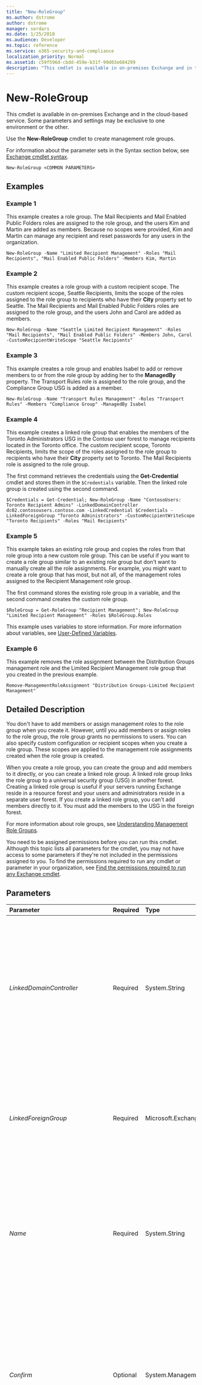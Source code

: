 ```yaml
---
title: "New-RoleGroup"
ms.author: dstrome
author: dstrome
manager: serdars
ms.date: 1/25/2018
ms.audience: Developer
ms.topic: reference
ms.service: o365-security-and-compliance
localization_priority: Normal
ms.assetid: c59f596d-cbdd-459e-b31f-99d03e684299
description: "This cmdlet is available in on-premises Exchange and in the cloud-based service. Some parameters and settings may be exclusive to one environment or the other."
---
```


# New-RoleGroup

This cmdlet is available in on-premises Exchange and in the cloud-based service. Some parameters and settings may be exclusive to one environment or the other. 
  
Use the **New-RoleGroup** cmdlet to create management role groups.
  
For information about the parameter sets in the Syntax section below, see [Exchange cmdlet syntax](https://technet.microsoft.com/library/bb123552.aspx). 
  
```
New-RoleGroup <COMMON PARAMETERS>

```

## Examples
<a name="Examples"> </a>

### Example 1

This example creates a role group. The Mail Recipients and Mail Enabled Public Folders roles are assigned to the role group, and the users Kim and Martin are added as members. Because no scopes were provided, Kim and Martin can manage any recipient and reset passwords for any users in the organization.
  
```
New-RoleGroup -Name "Limited Recipient Management" -Roles "Mail Recipients", "Mail Enabled Public Folders" -Members Kim, Martin
```

### Example 2

This example creates a role group with a custom recipient scope. The custom recipient scope, Seattle Recipients, limits the scope of the roles assigned to the role group to recipients who have their **City** property set to Seattle. The Mail Recipients and Mail Enabled Public Folders roles are assigned to the role group, and the users John and Carol are added as members.
  
```
New-RoleGroup -Name "Seattle Limited Recipient Management" -Roles "Mail Recipients", "Mail Enabled Public Folders" -Members John, Carol -CustomRecipientWriteScope "Seattle Recipients"
```

### Example 3

This example creates a role group and enables Isabel to add or remove members to or from the role group by adding her to the **ManagedBy** property. The Transport Rules role is assigned to the role group, and the Compliance Group USG is added as a member.
  
```
New-RoleGroup -Name "Transport Rules Management" -Roles "Transport Rules" -Members "Compliance Group" -ManagedBy Isabel
```

### Example 4

This example creates a linked role group that enables the members of the Toronto Administrators USG in the Contoso user forest to manage recipients located in the Toronto office. The custom recipient scope, Toronto Recipients, limits the scope of the roles assigned to the role group to recipients who have their **City** property set to Toronto. The Mail Recipients role is assigned to the role group.
  
The first command retrieves the credentials using the **Get-Credential** cmdlet and stores them in the `$Credentials` variable. Then the linked role group is created using the second command.
  
```
$Credentials = Get-Credential; New-RoleGroup -Name "ContosoUsers: Toronto Recipient Admins" -LinkedDomainController dc02.contosousers.contoso.com -LinkedCredential $Credentials -LinkedForeignGroup "Toronto Administrators" -CustomRecipientWriteScope "Toronto Recipients" -Roles "Mail Recipients"
```

### Example 5

This example takes an existing role group and copies the roles from that role group into a new custom role group. This can be useful if you want to create a role group similar to an existing role group but don't want to manually create all the role assignments. For example, you might want to create a role group that has most, but not all, of the management roles assigned to the Recipient Management role group.
  
The first command stores the existing role group in a variable, and the second command creates the custom role group.
  
```
$RoleGroup = Get-RoleGroup "Recipient Management"; New-RoleGroup "Limited Recipient Management" -Roles $RoleGroup.Roles
```

This example uses variables to store information. For more information about variables, see [User-Defined Variables](http://technet.microsoft.com/library/8af62634-2e0b-4da0-ae94-a890f6f24d8a.aspx).
  
### Example 6

This example removes the role assignment between the Distribution Groups management role and the Limited Recipient Management role group that you created in the previous example.
  
```
Remove-ManagementRoleAssignment "Distribution Groups-Limited Recipient Management"
```

## Detailed Description
<a name="DetailedDescription"> </a>

You don't have to add members or assign management roles to the role group when you create it. However, until you add members or assign roles to the role group, the role group grants no permissions to users. You can also specify custom configuration or recipient scopes when you create a role group. These scopes are applied to the management role assignments created when the role group is created.
  
When you create a role group, you can create the group and add members to it directly, or you can create a linked role group. A linked role group links the role group to a universal security group (USG) in another forest. Creating a linked role group is useful if your servers running Exchange reside in a resource forest and your users and administrators reside in a separate user forest. If you create a linked role group, you can't add members directly to it. You must add the members to the USG in the foreign forest.
  
For more information about role groups, see [Understanding Management Role Groups](http://technet.microsoft.com/library/2a92e06c-523e-4fd4-a937-152562b7741d.aspx).
  
You need to be assigned permissions before you can run this cmdlet. Although this topic lists all parameters for the cmdlet, you may not have access to some parameters if they're not included in the permissions assigned to you. To find the permissions required to run any cmdlet or parameter in your organization, see [Find the permissions required to run any Exchange cmdlet](https://technet.microsoft.com/library/mt432940.aspx).
  
## Parameters
<a name="DetailedDescription"> </a>

|**Parameter**|**Required**|**Type**|**Description**|
|:-----|:-----|:-----|:-----|
| _LinkedDomainController_ <br/> |Required  <br/> |System.String  <br/> |This parameter is available only in on-premises Exchange.  <br/> The  _LinkedDomainController_ parameter specifies the fully qualified domain name (FQDN) or IP address of the domain controller in the forest where the foreign USG resides. The domain controller you specify is used to get security information for the foreign USG specified by the _LinkedForeignGroup_ parameter. <br/> If you use the  _LinkedDomainController_ parameter, you must specify a foreign USG with the _LinkedForeignGroup_ parameter, and you can't use the _Members_ parameter. <br/> |
| _LinkedForeignGroup_ <br/> |Required  <br/> |Microsoft.Exchange.Configuration.Tasks.UniversalSecurityGroupIdParameter  <br/> |This parameter is available only in on-premises Exchange.  <br/> The  _LinkedForeignGroup_ parameter specifies the name of the foreign USG you want to link this role group to. If the foreign USG name contains spaces, enclose the name in quotation marks ("). <br/> If you use the  _LinkedForeignGroup_ parameter, you must specify a domain controller in the _LinkedDomainController_ parameter, and you can't use the _Members_ parameter. <br/> |
| _Name_ <br/> |Required  <br/> |System.String  <br/> |The  _Name_ parameter specifies the name of the new role group. The name can have a maximum of 64 characters. If the name contains spaces, enclose the name in quotation marks ("). <br/> **Note**: If you create a linked role group, we recommend that you include the name of the foreign forest in the name of the role group so that you can more easily associate the linked role group and the associated foreign forest. This is especially important if you have multiple forests.  <br/> |
| _Confirm_ <br/> |Optional  <br/> |System.Management.Automation.SwitchParameter  <br/> | The _Confirm_ switch specifies whether to show or hide the confirmation prompt. How this switch affects the cmdlet depends on if the cmdlet requires confirmation before proceeding. <br/>  Destructive cmdlets (for example, **Remove-\*** cmdlets) have a built-in pause that forces you to acknowledge the command before proceeding. For these cmdlets, you can skip the confirmation prompt by using this exact syntax: `-Confirm:$false`.  <br/>  Most other cmdlets (for example, **New-\*** and **Set-\*** cmdlets) don't have a built-in pause. For these cmdlets, specifying the _Confirm_ switch without a value introduces a pause that forces you acknowledge the command before proceeding. <br/> |
| _CustomConfigWriteScope_ <br/> |Optional  <br/> |Microsoft.Exchange.Configuration.Tasks.ManagementScopeIdParameter  <br/> |This parameter is available only in on-premises Exchange.  <br/> The  _CustomConfigWriteScope_ parameter specifies the existing configuration-based management scope to associate with management role assignments created with this role group. If the management scope name contains spaces, enclose the name in quotation marks ("). Use the[Get-ManagementScope](http://technet.microsoft.com/library/a14e4ca3-2035-4959-a55f-efc50685a224.aspx) cmdlet to retrieve a list of existing management scopes. <br/> |
| _CustomRecipientWriteScope_ <br/> |Optional  <br/> |Microsoft.Exchange.Configuration.Tasks.ManagementScopeIdParameter  <br/> |The  _CustomRecipientWriteScope_ parameter specifies the existing recipient-based management scope to associate with management role assignments created with this role group. If the management scope name contains spaces, enclose the name in quotation marks ("). <br/> Use the [Get-ManagementScope](http://technet.microsoft.com/library/a14e4ca3-2035-4959-a55f-efc50685a224.aspx) cmdlet to retrieve a list of existing management scopes. <br/> If you use the  _CustomRecipientWriteScope_ parameter, you can't use the _RecipientOrganizationalUnitScope_ parameter. <br/> |
| _Description_ <br/> |Optional  <br/> |System.String  <br/> |The  _Description_ parameter specifies the description that's displayed when the role group is viewed using the **Get-RoleGroup** cmdlet. Enclose the description in quotation marks ("). <br/> |
| _DisplayName_ <br/> |Optional  <br/> |System.String  <br/> |The  _DisplayName_ parameter specifies the friendly name of the role group. If the name contains spaces, enclose the name in quotation marks ("). This parameter can have a maximum length of 256 characters. <br/> |
| _DomainController_ <br/> |Optional  <br/> |Microsoft.Exchange.Data.Fqdn  <br/> |This parameter is available only in on-premises Exchange.  <br/> The  _DomainController_ parameter specifies the domain controller that's used by this cmdlet to read data from or write data to Active Directory. You identify the domain controller by its fully qualified domain name (FQDN). For example, `dc01.contoso.com`.  <br/> |
| _Force_ <br/> |Optional  <br/> |System.Management.Automation.SwitchParameter  <br/> |The  _Force_ switch specifies whether to suppress warning or confirmation messages. You can use this switch to run tasks programmatically where prompting for administrative input is inappropriate. You don't need to specify a value with this switch. <br/> |
| _LinkedCredential_ <br/> |Optional  <br/> |System.Management.Automation.PSCredential  <br/> |This parameter is available only in on-premises Exchange.  <br/> The  _LinkedCredential_ parameter specifies credentials to use to access the domain controller specified by the _LinkedDomainController_ parameter. <br/> This parameter requires you to create a credentials object by using the **Get-Credential** cmdlet. For more information, see[Get-Credential](https://go.microsoft.com/fwlink/p/?linkId=142122).  <br/> |
| _ManagedBy_ <br/> |Optional  <br/> |Microsoft.Exchange.Data.MultiValuedProperty  <br/> |The  _ManagedBy_ parameter specifies the users or USGs who can modify the configuration of a role group or add and remove members to or from a role group. <br/> You can use the name, distinguished name (DN), or primary SMTP address of the user or USG that you want to add. If the name of the user or USG contains spaces, enclose the name in quotation marks (").  <br/> If you want to add more than one user or USG, separate them using commas.  <br/> |
| _Members_ <br/> |Optional  <br/> |Microsoft.Exchange.Data.MultiValuedProperty  <br/> |The  _Members_ parameter specifies the mailboxes or USGs to add as a member of the role group. You can use the name, DN, or primary SMTP address of the user or USG you want to add. If the name of the user or USG contains spaces, enclose the name in quotation marks ("). If you want to add more than one user or USG, separate them using commas. <br/> If you use the  _Members_ parameter, you can't use the _LinkedForeignGroup_,  _LinkedDomainController_, or  _LinkedCredential_ parameters. <br/> |
| _RecipientOrganizationalUnitScope_ <br/> |Optional  <br/> |Microsoft.Exchange.Configuration.Tasks.OrganizationalUnitIdParameter  <br/> |This parameter is available only in on-premises Exchange.  <br/> The  _RecipientOrganizationalUnitScope_ parameter specifies the organizational unit (OU) scope added to the role assignments created when the role group is created. If you use the _RecipientOrganizationalUnitScope_ parameter, you can't use the _CustomRecipientWriteScope_ parameter. To specify an OU, use the syntax: _domain/ou_. If the OU name contains spaces, enclose the domain and OU in quotation marks (").  <br/> |
| _Roles_ <br/> |Optional  <br/> |Microsoft.Exchange.Configuration.Tasks.RoleIdParameter[]  <br/> |The  _Roles_ parameter specifies the management roles to assign to the role group when it's created. If a role name contains spaces, enclose the name in quotation marks ("). If you want to assign more that one role, separate the role names with commas. <br/> For a list of built-in management roles that you can assign to a role group, see [Built-in Management Roles](http://technet.microsoft.com/library/023f379a-40f6-43ef-b388-979f6dd85ec5.aspx).  <br/> |
| _SamAccountName_ <br/> |Optional  <br/> |System.String  <br/> |This parameter is available only in on-premises Exchange.  <br/> The  _SamAccountName_ parameter (also known as the pre-Windows 2000 user account or group name) specifies an object identifier that's compatible with older versions of Microsoft Windows client and server operating systems. The value can contain letters, numbers, spaces, periods (.), and the characters !, #, $, %, ^, &amp;, -, _, {, }, and ~. The last character can't be a period. Unicode characters are allowed, but accented characters may generate collisions (for example, o and ö match). The maximum length is 20 characters. <br/> |
| _WhatIf_ <br/> |Optional  <br/> |System.Management.Automation.SwitchParameter  <br/> |This parameter doesn't work in the Office 365 Security &amp; Compliance Center.  <br/> The  _WhatIf_ switch simulates the actions of the command. You can use this switch to view the changes that would occur without actually applying those changes. You don't need to specify a value with this switch. <br/> |
   
## Input Types
<a name="InputTypes"> </a>

To see the input types that this cmdlet accepts, see [Cmdlet Input and Output Types](http://go.microsoft.com/fwlink/p/?linkId=616387). If the Input Type field for a cmdlet is blank, the cmdlet doesn't accept input data. 
  
## Return Types
<a name="ReturnTypes"> </a>

To see the return types, which are also known as output types, that this cmdlet accepts, see [Cmdlet Input and Output Types](http://go.microsoft.com/fwlink/p/?linkId=616387). If the Output Type field is blank, the cmdlet doesn't return data. 
  

